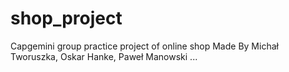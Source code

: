 # shop_project
Capgemini group practice project of online shop Made By Michał Tworuszka, Oskar Hanke, Paweł Manowski
...
